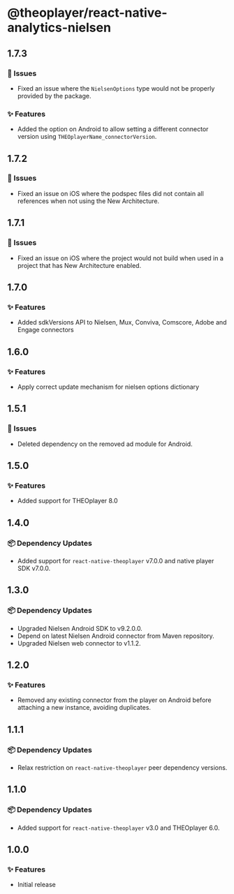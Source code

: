 # @theoplayer/react-native-analytics-nielsen

## 1.7.3

### 🐛 Issues

- Fixed an issue where the `NielsenOptions` type would not be properly provided by the package.

### ✨ Features

- Added the option on Android to allow setting a different connector version using `THEOplayerName_connectorVersion`.

## 1.7.2

### 🐛 Issues

- Fixed an issue on iOS where the podspec files did not contain all references when not using the New Architecture.

## 1.7.1

### 🐛 Issues

- Fixed an issue on iOS where the project would not build when used in a project that has New Architecture enabled.

## 1.7.0

### ✨ Features

- Added sdkVersions API to Nielsen, Mux, Conviva, Comscore, Adobe and Engage connectors

## 1.6.0

### ✨ Features

- Apply correct update mechanism for nielsen options dictionary

## 1.5.1

### 🐛 Issues

- Deleted dependency on the removed ad module for Android.

## 1.5.0

### ✨ Features

- Added support for THEOplayer 8.0

## 1.4.0

### 📦 Dependency Updates

- Added support for `react-native-theoplayer` v7.0.0 and native player SDK v7.0.0.

## 1.3.0

### 📦 Dependency Updates

- Upgraded Nielsen Android SDK to v9.2.0.0.
- Depend on latest Nielsen Android connector from Maven repository.
- Upgraded Nielsen web connector to v1.1.2.

## 1.2.0

### ✨ Features

- Removed any existing connector from the player on Android before attaching a new instance, avoiding duplicates.

## 1.1.1

### 📦 Dependency Updates

- Relax restriction on `react-native-theoplayer` peer dependency versions.

## 1.1.0

### 📦 Dependency Updates

- Added support for `react-native-theoplayer` v3.0 and THEOplayer 6.0.

## 1.0.0

### ✨ Features

- Initial release
